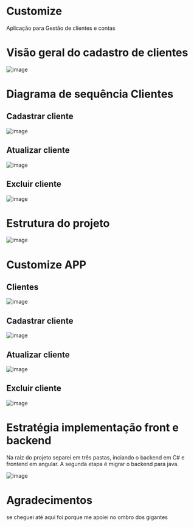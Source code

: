 # Customize
Aplicação para  Gestão de clientes e contas

# Visão geral do cadastro de clientes
![image](https://github.com/user-attachments/assets/a76dae80-a293-40c5-85b9-18e98175a73a)

# Diagrama de sequência Clientes

## Cadastrar cliente
![image](https://github.com/user-attachments/assets/931c37a1-c610-4921-b2be-5f52f25839a9)

## Atualizar cliente
![image](https://github.com/user-attachments/assets/eadd4a3f-7006-46d5-80b9-1acd9f9e00db)

## Excluir cliente
![image](https://github.com/user-attachments/assets/21c52c18-b332-4276-95b1-66dbec28c983)

# Estrutura do projeto
![image](https://github.com/user-attachments/assets/6437e2c4-9443-4c72-b7e5-defa99bcb306)

# Customize APP
## Clientes
![image](https://github.com/user-attachments/assets/f2a9cd69-f05e-4d22-bb19-302e9bf2c25f)

## Cadastrar cliente
![image](https://github.com/user-attachments/assets/fbca7b48-aa45-439f-9460-a30ff59ab27d)

## Atualizar cliente
![image](https://github.com/user-attachments/assets/259f7dee-3b88-4e44-aa0a-2e7cc375a815)

## Excluir cliente
![image](https://github.com/user-attachments/assets/f0320550-ceaa-4748-8083-944a630f55f2)

# Estratégia implementação front e backend
Na raiz do projeto separei em três pastas, inciando o backend em C# e frontend em angular.
A segunda etapa é migrar o backend para java.

![image](https://github.com/user-attachments/assets/0cddf21f-a50f-4435-b7f1-5586a84e61df)

# Agradecimentos 
se cheguei até aqui foi porque me apoiei no ombro dos gigantes





